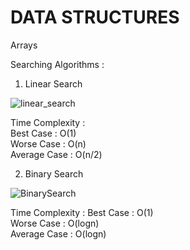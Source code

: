 # **DATA STRUCTURES**

Arrays

Searching Algorithms :
1. Linear Search 

![linear_search](https://user-images.githubusercontent.com/85002425/147288581-35cae12a-c960-4209-99a3-09b23872600e.gif)

Time Complexity :  <br />
    Best Case :  O(1)    <br />
    Worse Case : O(n)    <br />
    Average Case : O(n/2)  <br />

2. Binary Search 

![BinarySearch](https://user-images.githubusercontent.com/85002425/147289342-6296df85-acee-40e5-8cfa-ae9cef37ffa6.gif)

Time Complexity :
    Best Case :  O(1)  <br />
    Worse Case : O(logn)   <br />
    Average Case : O(logn)    <br />
